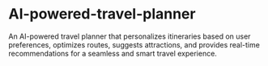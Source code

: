 # AI-powered-travel-planner
An AI-powered travel planner that personalizes itineraries based on user preferences, optimizes routes, suggests attractions, and provides real-time recommendations for a seamless and smart travel experience.
